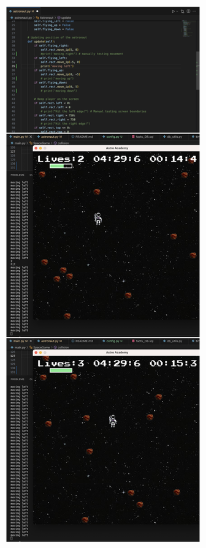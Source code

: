 ![alt text](1.code_moving_left.png)
![alt text](2.moving_left_int.png)
![alt text](3.moved_left.png)